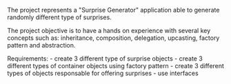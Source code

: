 The project represents a "Surprise Generator" application able to
generate randomly different type of surprises. 

The project objective is to have a hands on experience with
several key concepts such as: inheritance, composition, delegation,
upcasting, factory pattern and abstraction.


Requirements:
	- create 3 different type of surprise objects
	- create 3 different types of container objects using factory pattern
	- create 3 different types of objects responsable for offering surprises
	- use interfaces